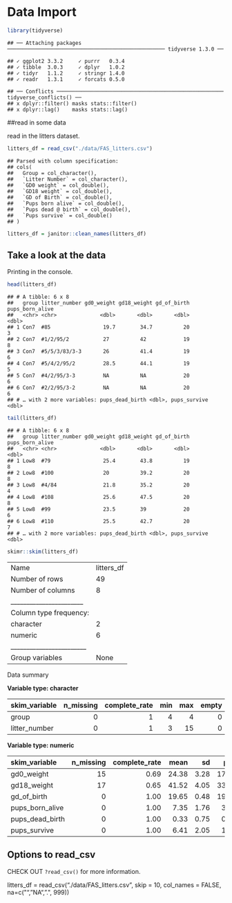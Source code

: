 Data Import
================

``` r
library(tidyverse)
```

    ## ── Attaching packages ─────────────────────────────────────────────────── tidyverse 1.3.0 ──

    ## ✓ ggplot2 3.3.2     ✓ purrr   0.3.4
    ## ✓ tibble  3.0.3     ✓ dplyr   1.0.2
    ## ✓ tidyr   1.1.2     ✓ stringr 1.4.0
    ## ✓ readr   1.3.1     ✓ forcats 0.5.0

    ## ── Conflicts ────────────────────────────────────────────────────── tidyverse_conflicts() ──
    ## x dplyr::filter() masks stats::filter()
    ## x dplyr::lag()    masks stats::lag()

\#\#read in some data

read in the litters dataset.

``` r
litters_df = read_csv("./data/FAS_litters.csv")
```

    ## Parsed with column specification:
    ## cols(
    ##   Group = col_character(),
    ##   `Litter Number` = col_character(),
    ##   `GD0 weight` = col_double(),
    ##   `GD18 weight` = col_double(),
    ##   `GD of Birth` = col_double(),
    ##   `Pups born alive` = col_double(),
    ##   `Pups dead @ birth` = col_double(),
    ##   `Pups survive` = col_double()
    ## )

``` r
litters_df = janitor::clean_names(litters_df)
```

## Take a look at the data

Printing in the console.

``` r
head(litters_df)
```

    ## # A tibble: 6 x 8
    ##   group litter_number gd0_weight gd18_weight gd_of_birth pups_born_alive
    ##   <chr> <chr>              <dbl>       <dbl>       <dbl>           <dbl>
    ## 1 Con7  #85                 19.7        34.7          20               3
    ## 2 Con7  #1/2/95/2           27          42            19               8
    ## 3 Con7  #5/5/3/83/3-3       26          41.4          19               6
    ## 4 Con7  #5/4/2/95/2         28.5        44.1          19               5
    ## 5 Con7  #4/2/95/3-3         NA          NA            20               6
    ## 6 Con7  #2/2/95/3-2         NA          NA            20               6
    ## # … with 2 more variables: pups_dead_birth <dbl>, pups_survive <dbl>

``` r
tail(litters_df)
```

    ## # A tibble: 6 x 8
    ##   group litter_number gd0_weight gd18_weight gd_of_birth pups_born_alive
    ##   <chr> <chr>              <dbl>       <dbl>       <dbl>           <dbl>
    ## 1 Low8  #79                 25.4        43.8          19               8
    ## 2 Low8  #100                20          39.2          20               8
    ## 3 Low8  #4/84               21.8        35.2          20               4
    ## 4 Low8  #108                25.6        47.5          20               8
    ## 5 Low8  #99                 23.5        39            20               6
    ## 6 Low8  #110                25.5        42.7          20               7
    ## # … with 2 more variables: pups_dead_birth <dbl>, pups_survive <dbl>

``` r
skimr::skim(litters_df)
```

|                                                  |             |
| :----------------------------------------------- | :---------- |
| Name                                             | litters\_df |
| Number of rows                                   | 49          |
| Number of columns                                | 8           |
| \_\_\_\_\_\_\_\_\_\_\_\_\_\_\_\_\_\_\_\_\_\_\_   |             |
| Column type frequency:                           |             |
| character                                        | 2           |
| numeric                                          | 6           |
| \_\_\_\_\_\_\_\_\_\_\_\_\_\_\_\_\_\_\_\_\_\_\_\_ |             |
| Group variables                                  | None        |

Data summary

**Variable type: character**

| skim\_variable | n\_missing | complete\_rate | min | max | empty | n\_unique | whitespace |
| :------------- | ---------: | -------------: | --: | --: | ----: | --------: | ---------: |
| group          |          0 |              1 |   4 |   4 |     0 |         6 |          0 |
| litter\_number |          0 |              1 |   3 |  15 |     0 |        49 |          0 |

**Variable type: numeric**

| skim\_variable    | n\_missing | complete\_rate |  mean |   sd |   p0 |   p25 |   p50 |   p75 | p100 | hist  |
| :---------------- | ---------: | -------------: | ----: | ---: | ---: | ----: | ----: | ----: | ---: | :---- |
| gd0\_weight       |         15 |           0.69 | 24.38 | 3.28 | 17.0 | 22.30 | 24.10 | 26.67 | 33.4 | ▃▇▇▆▁ |
| gd18\_weight      |         17 |           0.65 | 41.52 | 4.05 | 33.4 | 38.88 | 42.25 | 43.80 | 52.7 | ▃▃▇▂▁ |
| gd\_of\_birth     |          0 |           1.00 | 19.65 | 0.48 | 19.0 | 19.00 | 20.00 | 20.00 | 20.0 | ▅▁▁▁▇ |
| pups\_born\_alive |          0 |           1.00 |  7.35 | 1.76 |  3.0 |  6.00 |  8.00 |  8.00 | 11.0 | ▁▃▂▇▁ |
| pups\_dead\_birth |          0 |           1.00 |  0.33 | 0.75 |  0.0 |  0.00 |  0.00 |  0.00 |  4.0 | ▇▂▁▁▁ |
| pups\_survive     |          0 |           1.00 |  6.41 | 2.05 |  1.0 |  5.00 |  7.00 |  8.00 |  9.0 | ▁▃▂▇▇ |

## Options to read\_csv

CHECK OUT `?read_csv()` for more information.

litters\_df = read\_csv(“./data/FAS\_litters.csv”, skip = 10, col\_names
= FALSE, na=c("“,”NA“,”.", 999))
